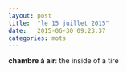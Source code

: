 ```yaml
---
layout: post
title:  "le 15 juillet 2015"
date:   2015-06-30 09:23:37
categories: mots
---
```


**chambre à air**: the inside of a tire
